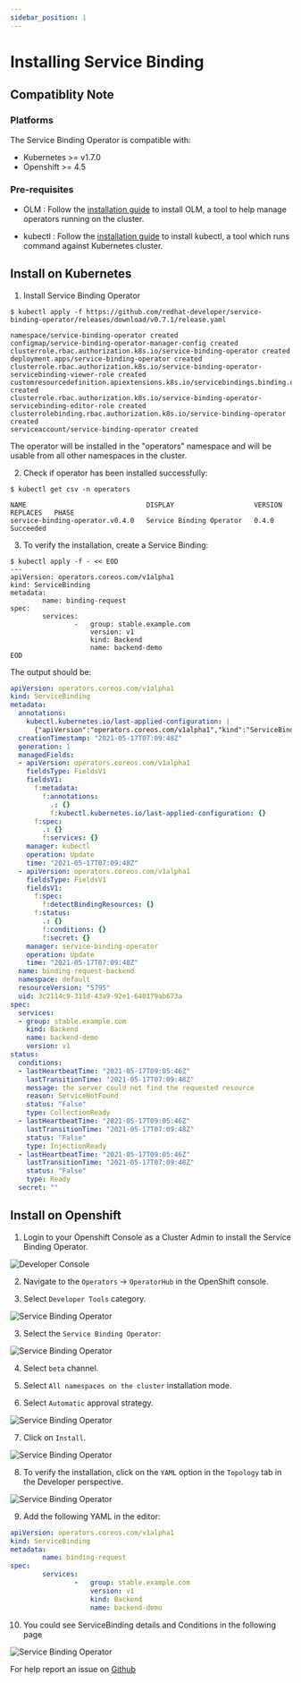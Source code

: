 ```yaml
---
sidebar_position: 1
---
```


# Installing Service Binding

## Compatiblity Note

### Platforms

The Service Binding Operator is compatible with:
- Kubernetes >= v1.7.0
- Openshift >= 4.5 

### Pre-requisites

- OLM : Follow the [installation guide](https://github.com/operator-framework/operator-lifecycle-manager/blob/master/doc/install/install.md) to install OLM, a tool to help manage operators running on the cluster.

- kubectl : Follow the [installation guide](https://kubernetes.io/docs/tasks/tools/) to install kubectl, a tool which runs command against Kubernetes cluster.

## Install on Kubernetes

1. Install Service Binding Operator

```console
$ kubectl apply -f https://github.com/redhat-developer/service-binding-operator/releases/download/v0.7.1/release.yaml

namespace/service-binding-operator created
configmap/service-binding-operator-manager-config created
clusterrole.rbac.authorization.k8s.io/service-binding-operator created
deployment.apps/service-binding-operator created
clusterrole.rbac.authorization.k8s.io/service-binding-operator-servicebinding-viewer-role created
customresourcedefinition.apiextensions.k8s.io/servicebindings.binding.operators.coreos.com created
clusterrole.rbac.authorization.k8s.io/service-binding-operator-servicebinding-editor-role created
clusterrolebinding.rbac.authorization.k8s.io/service-binding-operator created
serviceaccount/service-binding-operator created
```

The operator will be installed in the "operators" namespace and will be usable from all other namespaces in the cluster.

2. Check if operator has been installed successfully:

```console
$ kubectl get csv -n operators

NAME                              DISPLAY                    VERSION   REPLACES   PHASE
service-binding-operator.v0.4.0   Service Binding Operator   0.4.0                Succeeded
```

3. To verify the installation, create a Service Binding:

```console
$ kubectl apply -f - << EOD
---
apiVersion: operators.coreos.com/v1alpha1
kind: ServiceBinding
metadata:
        name: binding-request
spec:
        services:
                -   group: stable.example.com
                    version: v1
                    kind: Backend
                    name: backend-demo
EOD
```

The output should be:

```yaml
apiVersion: operators.coreos.com/v1alpha1
kind: ServiceBinding
metadata:
  annotations:
    kubectl.kubernetes.io/last-applied-configuration: |
      {"apiVersion":"operators.coreos.com/v1alpha1","kind":"ServiceBinding","metadata":{"annotations":{},"name":"binding-request-backend","namespace":"default"},"spec":{"services":[{"group":"stable.example.com","kind":"Backend","name":"backend-demo","version":"v1"}]}}
  creationTimestamp: "2021-05-17T07:09:48Z"
  generation: 1
  managedFields:
  - apiVersion: operators.coreos.com/v1alpha1
    fieldsType: FieldsV1
    fieldsV1:
      f:metadata:
        f:annotations:
          .: {}
          f:kubectl.kubernetes.io/last-applied-configuration: {}
      f:spec:
        .: {}
        f:services: {}
    manager: kubectl
    operation: Update
    time: "2021-05-17T07:09:48Z"
  - apiVersion: operators.coreos.com/v1alpha1
    fieldsType: FieldsV1
    fieldsV1:
      f:spec:
        f:detectBindingResources: {}
      f:status:
        .: {}
        f:conditions: {}
        f:secret: {}
    manager: service-binding-operator
    operation: Update
    time: "2021-05-17T07:09:48Z"
  name: binding-request-backend
  namespace: default
  resourceVersion: "5795"
  uid: 3c2114c9-311d-43a9-92e1-640179ab673a
spec:
  services:
  - group: stable.example.com
    kind: Backend
    name: backend-demo
    version: v1
status:
  conditions:
  - lastHeartbeatTime: "2021-05-17T09:05:46Z"
    lastTransitionTime: "2021-05-17T07:09:48Z"
    message: the server could not find the requested resource
    reason: ServiceNotFound
    status: "False"
    type: CollectionReady
  - lastHeartbeatTime: "2021-05-17T09:05:46Z"
    lastTransitionTime: "2021-05-17T07:09:48Z"
    status: "False"
    type: InjectionReady
  - lastHeartbeatTime: "2021-05-17T09:05:46Z"
    lastTransitionTime: "2021-05-17T07:09:48Z"
    status: "False"
    type: Ready
  secret: ""

```

## Install on Openshift

1. Login to your Openshift Console as a Cluster Admin to install the Service Binding Operator.

![Developer Console](../../static/img/docs/console-login.png)

2. Navigate to the `Operators` -> `OperatorHub` in the OpenShift console.

2. Select `Developer Tools` category.

![Service Binding Operator](../../static/img/docs/operatorhub.png)

3. Select the `Service Binding Operator`:

![Service Binding Operator](../../static/img/docs/operator-hub-sbo-screenshot.png)

4. Select `beta` channel.

5. Select `All namespaces on the cluster` installation mode.

6. Select `Automatic` approval strategy.

![Service Binding Operator](../../static/img/docs/operator-installation.png)

7. Click on `Install`.

![Service Binding Operator](../../static/img/docs/sb_successful_install.png)

8. To verify the installation, click on the `YAML` option in the `Topology` tab in the Developer perspective.

![Service Binding Operator](../../static/img/docs/sb_add_yaml.png)

9. Add the following YAML in the editor:

```yaml
apiVersion: operators.coreos.com/v1alpha1
kind: ServiceBinding
metadata:
        name: binding-request
spec:
        services:
                -   group: stable.example.com
                    version: v1
                    kind: Backend
                    name: backend-demo
```

10. You could see ServiceBinding details and Conditions in the following page

![Service Binding Operator](../../static/img/docs/sb_success.png)

For help report an issue on [Github](https://github.com/redhat-developer/service-binding-operator)

